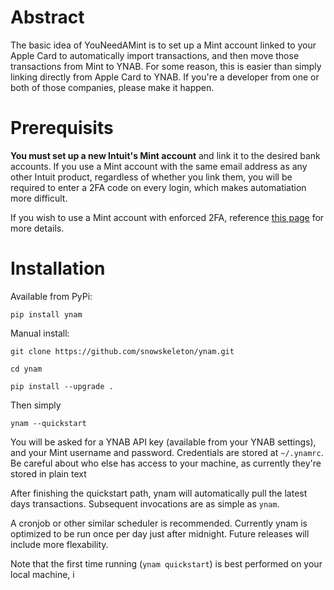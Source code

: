 # Abstract
The basic idea of YouNeedAMint is to set up a Mint account linked to your Apple Card to automatically import transactions, and then move those transactions from Mint to YNAB. For some reason, this is easier than simply linking directly from Apple Card to YNAB. If you're a developer from one or both of those companies, please make it happen.

# Prerequisits
**You must set up a new Intuit's Mint account** and link it to the desired bank accounts.
If you use a Mint account with the same email address as any other Intuit product, regardless of whether you link them, you will be required to enter a 2FA code on every login, which makes automatiation more difficult.

If you wish to use a Mint account with enforced 2FA, reference [this page](https://github.com/mintapi/mintapi#mfa-authentication-methods) for more details.

# Installation

Available from PyPi:

```pip install ynam```


Manual install:

```git clone https://github.com/snowskeleton/ynam.git```

```cd ynam```

```pip install --upgrade .```


Then simply

```ynam --quickstart```

You will be asked for a YNAB API key (available from your YNAB settings), and your Mint username and password.
Credentials are stored at ```~/.ynamrc```.
Be careful about who else has access to your machine, as currently they're stored in plain text

After finishing the quickstart path, ynam will automatically pull the latest days transactions.
Subsequent invocations are as simple as ```ynam```.

A cronjob or other similar scheduler is recommended.
Currently ynam is optimized to be run once per day just after midnight.
Future releases will include more flexability.

Note that the first time running (```ynam quickstart```) is best performed on your local machine, i
